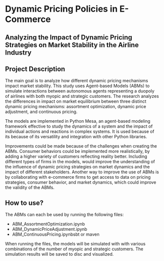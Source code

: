 # Dynamic Pricing Policies in E-Commerce
## Analyzing the Impact of Dynamic Pricing Strategies on Market Stability in the Airline Industry


## Project Description
The main goal is to
analyze how different dynamic pricing mechanisms impact market stability. This study
uses Agent-based Models (ABMs) to simulate interactions between autonomous agents
representing a duopoly of airlines with both myopic and strategic customers. The research analyzes the differences in impact on market equilibrium between three distinct
dynamic pricing mechanisms: assortment optimization, dynamic price adjustment, and
continuous pricing. 

The models are implemented in Python Mesa, an agent-based modeling framework effective to study the dynamics of a system and the impact of individual actions
and reactions in complex systems. It is used because of its because of its versatility and integration with other Python libraries.

Improvements could be made because of the challenges when creating the ABMs. Consumer behaviors
could be implemented more realistically, by adding a higher variety of customers reflecting reality better. Including different types of firms in the models, would improve
the understanding of the influence of dynamic pricing strategies on market dynamics
and the impact of different stakeholders. Another way to improve the use of ABMs is
by collaborating with e-commerce firms to get access to data on pricing strategies, consumer behavior, and market dynamics, which could improve the validity of the ABMs.


## How to use?
The ABMs can each be used by running the following files:
* ABM_AssortmentOptimization.ipynb
* ABM_DynamicPriceAdjustment.ipynb
* ABM_ContinuousPricing.ipynbsbt or maven

When running the files, the models will be simulated with with various combinations of the number of myopic and strategic customers. The simulation results will be saved to disc and visualized.

